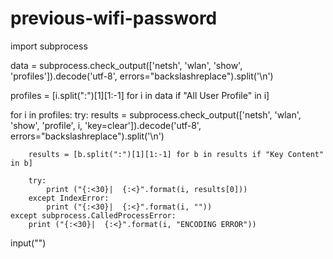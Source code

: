 # previous-wifi-password
import subprocess

data = subprocess.check_output(['netsh', 'wlan', 'show', 'profiles']).decode('utf-8', errors="backslashreplace").split('\n')


profiles = [i.split(":")[1][1:-1] for i in data if "All User Profile" in i]


for i in profiles:
    try:
        results = subprocess.check_output(['netsh', 'wlan', 'show', 'profile', i, 'key=clear']).decode('utf-8', errors="backslashreplace").split('\n')
        
        results = [b.split(":")[1][1:-1] for b in results if "Key Content" in b]
        
        try:
            print ("{:<30}|  {:<}".format(i, results[0]))
        except IndexError:
            print ("{:<30}|  {:<}".format(i, ""))
    except subprocess.CalledProcessError:
        print ("{:<30}|  {:<}".format(i, "ENCODING ERROR"))
input("")
